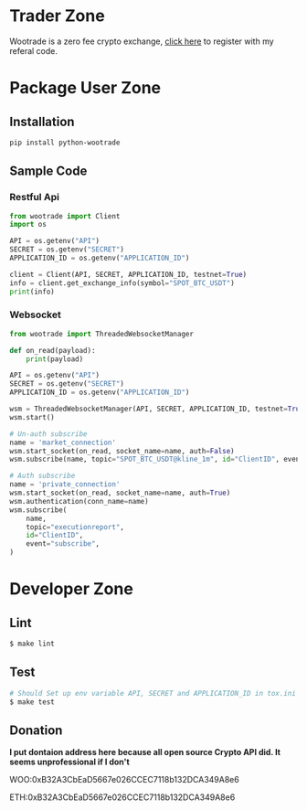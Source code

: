 # Trader Zone

Wootrade is a zero fee crypto exchange, [click here](https://x.woo.org/register?ref=56LELBCU) to register with my referal code.

# Package User Zone

## Installation

```bash
pip install python-wootrade
```

## Sample Code
### Restful Api
```python
from wootrade import Client
import os

API = os.getenv("API")
SECRET = os.getenv("SECRET")
APPLICATION_ID = os.getenv("APPLICATION_ID")

client = Client(API, SECRET, APPLICATION_ID, testnet=True)
info = client.get_exchange_info(symbol="SPOT_BTC_USDT")
print(info)
```

### Websocket

```python
from wootrade import ThreadedWebsocketManager

def on_read(payload):
    print(payload)

API = os.getenv("API")
SECRET = os.getenv("SECRET")
APPLICATION_ID = os.getenv("APPLICATION_ID")

wsm = ThreadedWebsocketManager(API, SECRET, APPLICATION_ID, testnet=True)
wsm.start()

# Un-auth subscribe
name = 'market_connection'
wsm.start_socket(on_read, socket_name=name, auth=False)
wsm.subscribe(name, topic="SPOT_BTC_USDT@kline_1m", id="ClientID", event="subscribe")

# Auth subscribe
name = 'private_connection'
wsm.start_socket(on_read, socket_name=name, auth=True)
wsm.authentication(conn_name=name)
wsm.subscribe(
    name,
    topic="executionreport",
    id="ClientID",
    event="subscribe",
)
```
# Developer Zone

## Lint

```bash
$ make lint
```

## Test

```bash
# Should Set up env variable API, SECRET and APPLICATION_ID in tox.ini
$ make test 
```

## Donation
**I put dontaion address here because all open source Crypto API did. It seems unprofessional if I don't**

WOO:0xB32A3CbEaD5667e026CCEC7118b132DCA349A8e6

ETH:0xB32A3CbEaD5667e026CCEC7118b132DCA349A8e6
